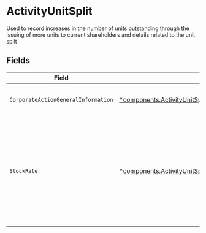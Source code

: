 # ActivityUnitSplit

Used to record increases in the number of units outstanding through the issuing of more units to current shareholders and details related to the unit split


## Fields

| Field                                                                                                                                           | Type                                                                                                                                            | Required                                                                                                                                        | Description                                                                                                                                     | Example                                                                                                                                         |
| ----------------------------------------------------------------------------------------------------------------------------------------------- | ----------------------------------------------------------------------------------------------------------------------------------------------- | ----------------------------------------------------------------------------------------------------------------------------------------------- | ----------------------------------------------------------------------------------------------------------------------------------------------- | ----------------------------------------------------------------------------------------------------------------------------------------------- |
| `CorporateActionGeneralInformation`                                                                                                             | [*components.ActivityUnitSplitCorporateActionGeneralInformation](../../models/components/activityunitsplitcorporateactiongeneralinformation.md) | :heavy_minus_sign:                                                                                                                              | Common fields for corporate actions                                                                                                             |                                                                                                                                                 |
| `StockRate`                                                                                                                                     | [*components.ActivityUnitSplitStockRate](../../models/components/activityunitsplitstockrate.md)                                                 | :heavy_minus_sign:                                                                                                                              | The rate (raw value, not a percentage, example: 50% will be .5 in this field) at which shares will be disbursed to the shareholder              | {<br/>"value": "0.25"<br/>}                                                                                                                     |